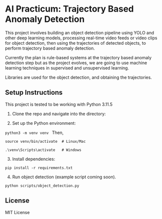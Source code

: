 # AI Practicum: Trajectory Based Anomaly Detection

This project involves building an object detection pipeline using YOLO and other deep learning models, processing real-time video feeds or video clips for object detection, then using the trajectories of detected objects, to perform trajectory based anomaly detection.

Currently the plan is rule-based systems at the trajectory based anomaly detection step but as the project evolves, we are going to use machine learning techniques in supervised and unsupervised learning.

Libraries are used for the object detection, and obtaining the trajectories.

## Setup Instructions

This project is tested to be working with Python 3.11.5

1. Clone the repo and navigate into the directory:


2. Set up the Python environment:

```python3 -m venv venv ```
Then, 

``` source venv/bin/activate  # Linux/Mac ```

``` .\venv\Scripts\activate   # Windows ```

3. Install dependencies:

``` pip install -r requirements.txt ```


4. Run object detection (example script coming soon).


``` python scripts/object_detection.py ```
## License
MIT License
